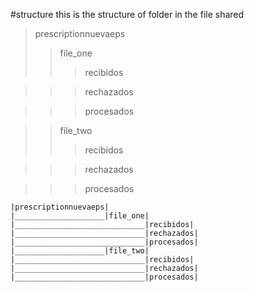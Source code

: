 #structure 
this is the structure of folder in the file shared

>prescriptionnuevaeps
>>file_one
>>>recibidos

>>>rechazados

>>>procesados

>>file_two
>>>recibidos

>>>rechazados

>>>procesados

```
|prescriptionnuevaeps|
|____________________|file_one|
|_____________________________|recibidos|
|_____________________________|rechazados|
|_____________________________|procesados|
|____________________|file_two|
|_____________________________|recibidos|
|_____________________________|rechazados|
|_____________________________|procesados|

```


